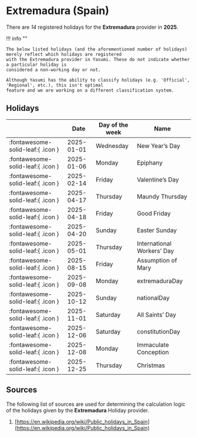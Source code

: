 # Extremadura (Spain)

There are _14_ registered holidays for the **Extremadura** provider in **2025**.

!!! info ""

    The below listed holidays (and the aforementioned number of holidays) merely reflect which holidays are registered
    with the Extremadura provider in Yasumi. These do not indicate whether a particular holiday is
    considered a non-working day or not.

    Although Yasumi has the ability to classify holidays (e.g. 'Official', 'Regional', etc.), this isn't optimal
    feature and we are working on a different classification system.

## Holidays

|     | Date | Day of the week | Name |
| --- | ---- | --------------- | ---- |
| :fontawesome-solid-leaf:{ .icon } | 2025-01-01 | Wednesday | New Year’s Day |
| :fontawesome-solid-leaf:{ .icon } | 2025-01-06 | Monday | Epiphany |
| :fontawesome-solid-leaf:{ .icon } | 2025-02-14 | Friday | Valentine’s Day |
| :fontawesome-solid-leaf:{ .icon } | 2025-04-17 | Thursday | Maundy Thursday |
| :fontawesome-solid-leaf:{ .icon } | 2025-04-18 | Friday | Good Friday |
| :fontawesome-solid-leaf:{ .icon } | 2025-04-20 | Sunday | Easter Sunday |
| :fontawesome-solid-leaf:{ .icon } | 2025-05-01 | Thursday | International Workers’ Day |
| :fontawesome-solid-leaf:{ .icon } | 2025-08-15 | Friday | Assumption of Mary |
| :fontawesome-solid-leaf:{ .icon } | 2025-09-08 | Monday | extremaduraDay |
| :fontawesome-solid-leaf:{ .icon } | 2025-10-12 | Sunday | nationalDay |
| :fontawesome-solid-leaf:{ .icon } | 2025-11-01 | Saturday | All Saints’ Day |
| :fontawesome-solid-leaf:{ .icon } | 2025-12-06 | Saturday | constitutionDay |
| :fontawesome-solid-leaf:{ .icon } | 2025-12-08 | Monday | Immaculate Conception |
| :fontawesome-solid-leaf:{ .icon } | 2025-12-25 | Thursday | Christmas |

## Sources

The following list of sources are used for determining the calculation logic of
the holidays given by the **Extremadura** Holiday provider.

1. [https://en.wikipedia.org/wiki/Public_holidays_in_Spain](https://en.wikipedia.org/wiki/Public_holidays_in_Spain)
